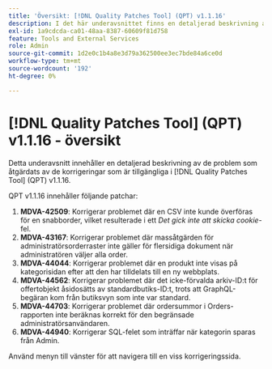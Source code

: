 ```yaml
---
title: 'Översikt: [!DNL Quality Patches Tool] (QPT) v1.1.16'
description: I det här underavsnittet finns en detaljerad beskrivning av de problem som åtgärdats av de korrigeringar som finns i  [!DNL Quality Patches Tool] (QPT) v1.1.16.
exl-id: 1a9cdcda-ca01-48aa-8387-60609f81d758
feature: Tools and External Services
role: Admin
source-git-commit: 1d2e0c1b4a8e3d79a362500ee3ec7bde84a6ce0d
workflow-type: tm+mt
source-wordcount: '192'
ht-degree: 0%

---
```


# [!DNL Quality Patches Tool] (QPT) v1.1.16 - översikt

Detta underavsnitt innehåller en detaljerad beskrivning av de problem som åtgärdats av de korrigeringar som är tillgängliga i [!DNL Quality Patches Tool] (QPT) v1.1.16.

QPT v1.1.16 innehåller följande patchar:

1. **MDVA-42509**: Korrigerar problemet där en CSV inte kunde överföras för en snabborder, vilket resulterade i ett *Det gick inte att skicka cookie*-fel.
1. **MDVA-43167**: Korrigerar problemet där massåtgärden för administratörsorderraster inte gäller för flersidiga dokument när administratören väljer alla order.
1. **MDVA-44044**: Korrigerar problemet där en produkt inte visas på kategorisidan efter att den har tilldelats till en ny webbplats.
1. **MDVA-44562**: Korrigerar problemet där det icke-förvalda arkiv-ID:t för offertobjekt åsidosätts av standardbutiks-ID:t, trots att GraphQL-begäran kom från butiksvyn som inte var standard.
1. **MDVA-44703**: Korrigerar problemet där ordersummor i Orders-rapporten inte beräknas korrekt för den begränsade administratörsanvändaren.
1. **MDVA-44940**: Korrigerar SQL-felet som inträffar när kategorin sparas från Admin.

Använd menyn till vänster för att navigera till en viss korrigeringssida.

